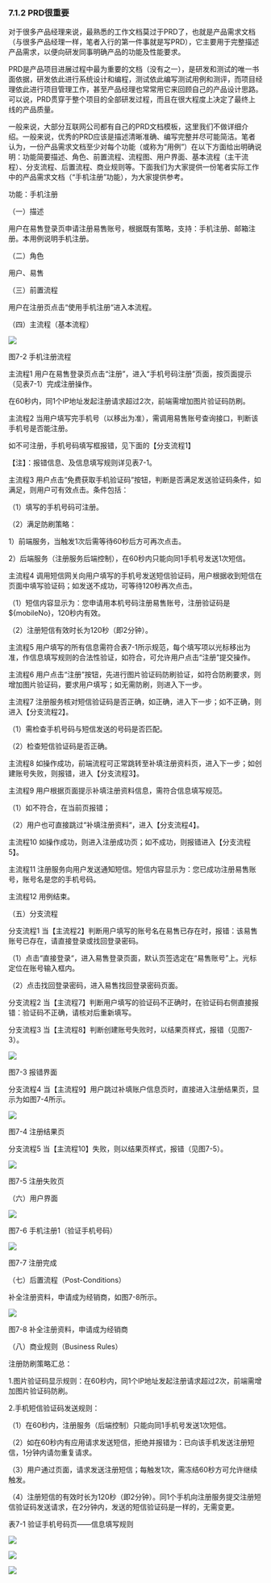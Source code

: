 ### 7.1.2 PRD很重要

对于很多产品经理来说，最熟悉的工作文档莫过于PRD了，也就是产品需求文档（与很多产品经理一样，笔者入行的第一件事就是写PRD），它主要用于完整描述产品需求，以便向研发同事明确产品的功能及性能要求。

PRD是产品项目进展过程中最为重要的文档（没有之一），是研发和测试的唯一书面依据，研发依此进行系统设计和编程，测试依此编写测试用例和测评，而项目经理依此进行项目管理工作，甚至产品经理也常常用它来回顾自己的产品设计思路。可以说，PRD贯穿于整个项目的全部研发过程，而且在很大程度上决定了最终上线的产品质量。

一般来说，大部分互联网公司都有自己的PRD文档模板，这里我们不做详细介绍。一般来说，优秀的PRD应该是描述清晰准确、编写完整并尽可能简洁。笔者认为，一份产品需求文档至少对每个功能（或称为“用例”）在以下方面给出明确说明：功能简要描述、角色、前置流程、流程图、用户界面、基本流程（主干流程）、分支流程、后置流程、商业规则等。下面我们为大家提供一份笔者实际工作中的产品需求文档（“手机注册”功能），为大家提供参考。

功能：手机注册

（一）描述

用户在易售登录页申请注册易售账号，根据既有策略，支持：手机注册、邮箱注册。本用例说明手机注册。

（二）角色

用户、易售

（三）前置流程

用户在注册页点击“使用手机注册“进入本流程。

（四）主流程（基本流程）

![](images/image01521_jpeg)

图7-2 手机注册流程

主流程1 用户在易售登录页点击“注册”，进入“手机号码注册”页面，按页面提示（见表7-1）完成注册操作。

在60秒内，同1个IP地址发起注册请求超过2次，前端需增加图片验证码防刷。

主流程2 当用户填写完手机号（以移出为准），需调用易售账号查询接口，判断该手机号是否能注册。

如不可注册，手机号码填写框报错，见下面的【分支流程1】

【注】：报错信息、及信息填写规则详见表7-1。

主流程3 用户点击“免费获取手机验证码”按钮，判断是否满足发送验证码条件，如满足，则用户可有效点击。条件包括：

（1）填写的手机号码可注册。

（2）满足防刷策略：

1）前端服务，当触发1次后需等待60秒后方可再次点击。

2）后端服务（注册服务后端控制），在60秒内只能向同1手机号发送1次短信。

主流程4 调用短信网关向用户填写的手机号发送短信验证码，用户根据收到短信在页面中填写验证码；如发送不成功，可等待120秒再次点击。

（1）短信内容显示为：您申请用本机号码注册易售账号，注册验证码是${mobileNo}，120秒内有效。

（2）注册短信有效时长为120秒（即2分钟）。

主流程5 用户填写的所有信息需符合表7-1所示规范，每个填写项以光标移出为准，作信息填写规则的合法性验证，如符合，可允许用户点击“注册”提交操作。

主流程6 用户点击“注册”按钮，先进行图片验证码防刷验证，如符合防刷要求，则增加图片验证码，要求用户填写；如无需防刷，则进入下一步。

主流程7 注册服务核对短信验证码是否正确，如正确，进入下一步；如不正确，则进入【分支流程2】。

（1）需检查手机号码与短信发送的号码是否匹配。

（2）检查短信验证码是否正确。

主流程8 如操作成功，前端流程可正常跳转至补填注册资料页，进入下一步；如创建账号失败，则报错，进入【分支流程3】。

主流程9 用户根据页面提示补填注册资料信息，需符合信息填写规范。

（1）如不符合，在当前页报错；

（2）用户也可直接跳过“补填注册资料“，进入【分支流程4】。

主流程10 如操作成功，则进入注册成功页；如不成功，则报错进入【分支流程5】。

主流程11 注册服务向用户发送通知短信。短信内容显示为：您已成功注册易售账号，账号名是您的手机号码。

主流程12 用例结束。

（五）分支流程

分支流程1 当【主流程2】判断用户填写的账号名在易售已存在时，报错：该易售账号已存在，请直接登录或找回登录密码。

（1）点击“直接登录“，进入易售登录页面，默认页签选定在“易售账号”上。光标定位在账号输入框内。

（2）点击找回登录密码，进入易售找回登录密码页面。

分支流程2 当【主流程7】判断用户填写的验证码不正确时，在验证码右侧直接报错：验证码不正确，请核对后重新填写。

分支流程3 当【主流程8】判断创建账号失败时，以结果页样式，报错（见图7-3）。

![](images/image01522_jpeg)

图7-3 报错界面

分支流程4 当【主流程9】用户跳过补填账户信息页时，直接进入注册结果页，显示为如图7-4所示。

![](images/image01523_jpeg)

图7-4 注册结果页

分支流程5 当【主流程10】失败，则以结果页样式，报错（见图7-5）。

![](images/image01524_jpeg)

图7-5 注册失败页

（六）用户界面

![](images/image01525_jpeg)

图7-6 手机注册1（验证手机号码）

![](images/image01526_jpeg)

图7-7 注册完成

（七）后置流程（Post-Conditions）

补全注册资料，申请成为经销商，如图7-8所示。

![](images/image01527_jpeg)

图7-8 补全注册资料，申请成为经销商

（八）商业规则（Business Rules）

注册防刷策略汇总：

1.图片验证码显示规则：在60秒内，同1个IP地址发起注册请求超过2次，前端需增加图片验证码防刷。

2.手机短信验证码发送规则：

（1）在60秒内，注册服务（后端控制）只能向同1手机号发送1次短信。

（2）如在60秒内有应用请求发送短信，拒绝并报错为：已向该手机发送注册短信，1分钟内请勿重复请求。

（3）用户通过页面，请求发送注册短信；每触发1次，需冻结60秒方可允许继续触发。

（4）注册短信的有效时长为120秒（即2分钟）。同1个手机向注册服务提交注册短信验证码发送请求，在2分钟内，发送的短信验证码是一样的，无需变更。

表7-1 验证手机号码页——信息填写规则

![](images/image01528_jpeg)

![](images/image01529_jpeg)

![](images/image01530_jpeg)
